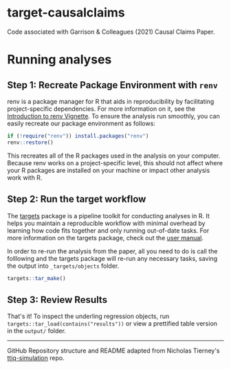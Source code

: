 
# target-causalclaims

Code associated with Garrison & Colleagues (2021) Causal Claims Paper.

# Running analyses

## Step 1: Recreate Package Environment with `renv`

renv is a package manager for R that aids in reproducibility by facilitating project-specific dependencies. For more information on it, see the [Introduction to renv Vignette](https://rstudio.github.io/renv/articles/renv.html). To ensure the analysis run smoothly, you can easily recreate our package environment as follows:

```r
if (!require("renv")) install.packages("renv")
renv::restore()
```

This recreates all of the R packages used in the analysis on your computer. Because renv works on a project-specific level, this should not affect where your R packages are installed on your machine or impact other analysis work with R.

## Step 2: Run the target workflow

The [targets](https://github.com/ropensci/targets) package is a pipeline toolkit for conducting analyses in R. It helps you maintain a reproducible workflow with minimal overhead by learning how code fits together and only running out-of-date tasks. For more information on the targets package, check out the [user manual](https://books.ropensci.org/targets/).

In order to re-run the analysis from the paper, all you need to do is call the folllowing and the targets package will re-run any necessary tasks, saving the output into `_targets/objects` folder.

```r
targets::tar_make()
```

## Step 3: Review Results

That's it! To inspect the underling regression objects, run `targets::tar_load(contains("results"))` or view a prettified table version in the `output/` folder.

---------------

GitHub Repository structure and README adapted from Nicholas Tierney's [ttiq-simulation](https://github.com/njtierney/ttiq-simulation) repo.

